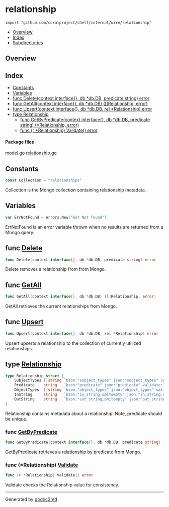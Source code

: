

# relationship
`import "github.com/coralproject/shelf/internal/wire/relationship"`

* [Overview](#pkg-overview)
* [Index](#pkg-index)
* [Subdirectories](#pkg-subdirectories)

## <a name="pkg-overview">Overview</a>



## <a name="pkg-index">Index</a>
* [Constants](#pkg-constants)
* [Variables](#pkg-variables)
* [func Delete(context interface{}, db *db.DB, predicate string) error](#Delete)
* [func GetAll(context interface{}, db *db.DB) ([]Relationship, error)](#GetAll)
* [func Upsert(context interface{}, db *db.DB, rel *Relationship) error](#Upsert)
* [type Relationship](#Relationship)
  * [func GetByPredicate(context interface{}, db *db.DB, predicate string) (*Relationship, error)](#GetByPredicate)
  * [func (r *Relationship) Validate() error](#Relationship.Validate)


#### <a name="pkg-files">Package files</a>
[model.go](/src/github.com/coralproject/shelf/internal/wire/relationship/model.go) [relationship.go](/src/github.com/coralproject/shelf/internal/wire/relationship/relationship.go) 


## <a name="pkg-constants">Constants</a>
``` go
const Collection = "relationships"
```
Collection is the Mongo collection containing relationship metadata.


## <a name="pkg-variables">Variables</a>
``` go
var ErrNotFound = errors.New("Set Not found")
```
ErrNotFound is an error variable thrown when no results are returned from a Mongo query.



## <a name="Delete">func</a> [Delete](/src/target/relationship.go?s=2656:2723#L81)
``` go
func Delete(context interface{}, db *db.DB, predicate string) error
```
Delete removes a relationship from from Mongo.



## <a name="GetAll">func</a> [GetAll](/src/target/relationship.go?s=1304:1371#L36)
``` go
func GetAll(context interface{}, db *db.DB) ([]Relationship, error)
```
GetAll retrieves the current relationships from Mongo.



## <a name="Upsert">func</a> [Upsert](/src/target/relationship.go?s=527:595#L10)
``` go
func Upsert(context interface{}, db *db.DB, rel *Relationship) error
```
Upsert upserts a relationship to the collection of currently utilized relationships.




## <a name="Relationship">type</a> [Relationship](/src/target/model.go?s=505:962#L8)
``` go
type Relationship struct {
    SubjectTypes []string `bson:"subject_types" json:"subject_types" validate:"required,min=1"`
    Predicate    string   `bson:"predicate" json:"predicate" validate:"required,min=2"`
    ObjectTypes  []string `bson:"object_types" json:"object_types" validate:"required,min=1"`
    InString     string   `bson:"in_string,omitempty" json:"in_string,omitempty"`
    OutString    string   `bson:"out_string,omitempty" json:"out_string,omitempty"`
}
```
Relationship contains metadata about a relationship.
Note, predicate should be unique.







### <a name="GetByPredicate">func</a> [GetByPredicate](/src/target/relationship.go?s=1926:2018#L58)
``` go
func GetByPredicate(context interface{}, db *db.DB, predicate string) (*Relationship, error)
```
GetByPredicate retrieves a relationship by predicate from Mongo.





### <a name="Relationship.Validate">func</a> (\*Relationship) [Validate](/src/target/model.go?s=1023:1062#L17)
``` go
func (r *Relationship) Validate() error
```
Validate checks the Relationship value for consistency.








- - -
Generated by [godoc2md](http://godoc.org/github.com/davecheney/godoc2md)
